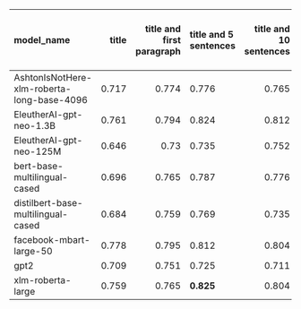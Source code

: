 | model_name                                 |   title |   title and first paragraph | title and 5 sentences   |   title and 10 sentences |   title and first sentence each paragraph |   raw text |
|:-------------------------------------------|--------:|----------------------------:|:------------------------|-------------------------:|------------------------------------------:|-----------:|
| AshtonIsNotHere-xlm-roberta-long-base-4096 |   0.717 |                       0.774 | 0.776                   |                    0.765 |                                     0.744 |      0.734 |
| EleutherAI-gpt-neo-1.3B                    |   0.761 |                       0.794 | 0.824                   |                    0.812 |                                     0.793 |      0.778 |
| EleutherAI-gpt-neo-125M                    |   0.646 |                       0.73  | 0.735                   |                    0.752 |                                     0.77  |      0.763 |
| bert-base-multilingual-cased               |   0.696 |                       0.765 | 0.787                   |                    0.776 |                                     0.751 |      0.736 |
| distilbert-base-multilingual-cased         |   0.684 |                       0.759 | 0.769                   |                    0.735 |                                     0.75  |      0.728 |
| facebook-mbart-large-50                    |   0.778 |                       0.795 | 0.812                   |                    0.804 |                                     0.784 |      0.752 |
| gpt2                                       |   0.709 |                       0.751 | 0.725                   |                    0.711 |                                     0.736 |      0.746 |
| xlm-roberta-large                          |   0.759 |                       0.765 | **0.825**               |                    0.804 |                                     0.781 |      0.765 |